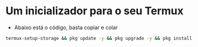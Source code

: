 # Um inicializador para o seu Termux


- Abaixo está o código, basta copiar e colar
```bash
termux-setup-storage && pkg update -y && pkg upgrade -y && pkg install python3 wget git nano
```

